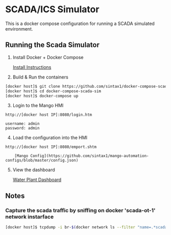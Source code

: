 # SCADA/ICS Simulator
This is a docker compose configuration for running a SCADA simulated environment.

## Running the Scada Simulator

1. Install Docker + Docker Compose

    [Install Instructions](https://docs.docker.com/compose/install/)

2. Build & Run the containers
```bash
[docker host]$ git clone https://github.com/sintax1/docker-compose-scada-sim.git
[docker host]$ cd docker-compose-scada-sim
[docker host]$ docker-compose up
```

3. Login to the Mango HMI
```
http://[docker host IP]:8080/login.htm

username: admin
password: admin
```

4. Load the configuration into the HMI
    
```
http://[docker host IP]:8080/emport.shtm
    
    [Mango Config](https://github.com/sintax1/mango-automation-configs/blob/master/config.json)
```

5. View the dashboard

    [Water Plant Dashboard](http://172.16.201.129:8080/dashboards/waterplant)

## Notes
### Capture the scada traffic by sniffing on docker 'scada-ot-1' network instarface
```bash
[docker host]$ tcpdump -i br-$(docker network ls --filter "name=.*scada-ot-1" --format "{{.ID}}")
```
